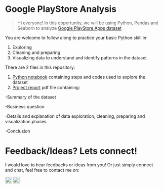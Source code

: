 # Google PlayStore Analysis

>Hi everyone! In this opportunity, we will be using Python, Pandas and Seaborn to analyze [Google PlayStore Apps dataset](https://github.com/mcyaputra/Files/blob/main/googleplaystore.csv)

You are welcome to follow along to practice your basic Python skill in:
1. Exploring
2. Cleaning and preparing
3. Visualizing data to understand and identify patterns in the dataset

There are 2 files in this repository:

1. [Python notebook](/data_analysis.ipynb) containing steps and codes used to explore the dataset
2. [Project report](/project_report.pdf) pdf file containing: 

-Summary of the dataset

-Business question

-Details and explanation of data exploration, cleaning, preparing and visualization phases

-Conclusion

# Feedback/Ideas? Lets connect!

I would love to hear feedbacks or ideas from you! Or just simply connect and chat, feel free to contact me on:

<a href="https://www.linkedin.com/in/michaelyaputra/">
    <img align="left" width="22px" src="https://cdn.jsdelivr.net/npm/simple-icons@v3/icons/linkedin.svg"/>

</a>

<a href="https://github.com/mcyaputra">
    <img align="left" alt="Reeha's Github" width="22px" src="https://cdn.jsdelivr.net/npm/simple-icons@v3/icons/github.svg" />

</a>
